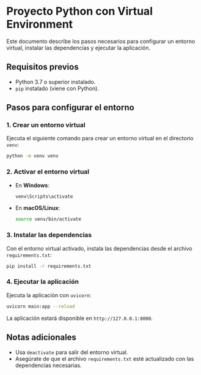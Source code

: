 # Proyecto Python con Virtual Environment

Este documento describe los pasos necesarios para configurar un entorno virtual, instalar las dependencias y ejecutar la aplicación.

## Requisitos previos

- Python 3.7 o superior instalado.
- `pip` instalado (viene con Python).

## Pasos para configurar el entorno

### 1. Crear un entorno virtual

Ejecuta el siguiente comando para crear un entorno virtual en el directorio `venv`:

```bash
python -m venv venv
```

### 2. Activar el entorno virtual

- En **Windows**:

    ```bash
    venv\Scripts\activate
    ```

- En **macOS/Linux**:

    ```bash
    source venv/bin/activate
    ```

### 3. Instalar las dependencias

Con el entorno virtual activado, instala las dependencias desde el archivo `requirements.txt`:

```bash
pip install -r requirements.txt
```

### 4. Ejecutar la aplicación

Ejecuta la aplicación con `uvicorn`:

```bash
uvicorn main:app --reload
```

La aplicación estará disponible en `http://127.0.0.1:8000`.

## Notas adicionales

- Usa `deactivate` para salir del entorno virtual.
- Asegúrate de que el archivo `requirements.txt` esté actualizado con las dependencias necesarias.
